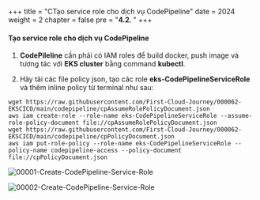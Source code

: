 +++
title = "CTạo service role cho dịch vụ CodePipeline"
date = 2024
weight = 2
chapter = false
pre = "<b>4.2. </b>"
+++

#### Tạo service role cho dịch vụ CodePipeline
1. **CodePileline** cần phải có IAM roles để build docker, push image và tương tác với **EKS cluster** bằng command **kubectl**.

2. Hãy tải các file policy json, tạo các role **eks-CodePipelineServiceRole** và thêm inline policy từ terminal như sau:

```
wget https://raw.githubusercontent.com/First-Cloud-Journey/000062-EKSCICD/main/codepipeline/cpAssumeRolePolicyDocument.json
aws iam create-role --role-name eks-CodePipelineServiceRole --assume-role-policy-document file://cpAssumeRolePolicyDocument.json
wget https://raw.githubusercontent.com/First-Cloud-Journey/000062-EKSCICD/main/codepipeline/cpPolicyDocument.json
aws iam put-role-policy --role-name eks-CodePipelineServiceRole --policy-name codepipeline-access --policy-document file://cpPolicyDocument.json

```

![00001-Create-CodePipeline-Service-Role](../images/4-Generate-Code-Pipeline/2-Create-CodePipeline-Service-Role/00001-Create-CodePipeline-Service-Role.png?width=90pc)

![00002-Create-CodePipeline-Service-Role](../images/4-Generate-Code-Pipeline/2-Create-CodePipeline-Service-Role/00002-Create-CodePipeline-Service-Role.png?width=90pc)
